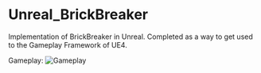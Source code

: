# Unreal_BrickBreaker
Implementation of BrickBreaker in Unreal. Completed as a way to get used to the Gameplay Framework of UE4.

Gameplay:
![Gameplay](https://gyazo.com/21bdf34fe55226d66db48fa3ce592ef3)
